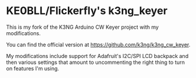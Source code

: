 # KE0BLL/Flickerfly's k3ng_keyer
This is my fork of the K3NG Arduino CW Keyer project with my modifications.

You can find the official version at https://github.com/k3ng/k3ng_cw_keyer.

My modifications include support for Adafruit's I2C/SPI LCD backpack and then various settings that amount to uncommenting the right thing to turn on features I'm using.

